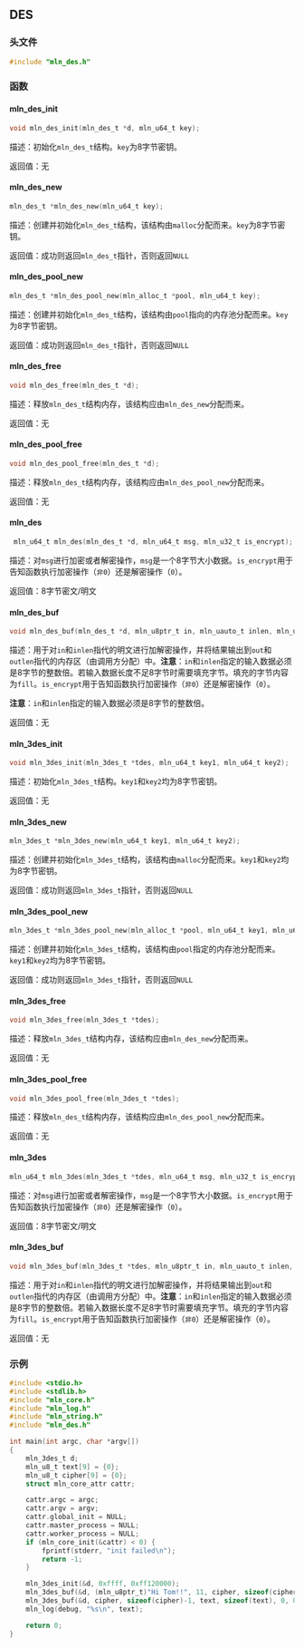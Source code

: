 ## DES



### 头文件

```c
#include "mln_des.h"
```



### 函数



#### mln_des_init

```c
void mln_des_init(mln_des_t *d, mln_u64_t key);
```

描述：初始化`mln_des_t`结构。`key`为8字节密钥。

返回值：无



#### mln_des_new

```c
mln_des_t *mln_des_new(mln_u64_t key);
```

描述：创建并初始化`mln_des_t`结构，该结构由`malloc`分配而来。`key`为8字节密钥。

返回值：成功则返回`mln_des_t`指针，否则返回`NULL`



#### mln_des_pool_new

```c
mln_des_t *mln_des_pool_new(mln_alloc_t *pool, mln_u64_t key);
```

描述：创建并初始化`mln_des_t`结构，该结构由`pool`指向的内存池分配而来。`key`为8字节密钥。

返回值：成功则返回`mln_des_t`指针，否则返回`NULL`



#### mln_des_free

```c
void mln_des_free(mln_des_t *d);
```

描述：释放`mln_des_t`结构内存，该结构应由`mln_des_new`分配而来。

返回值：无



#### mln_des_pool_free

```c
void mln_des_pool_free(mln_des_t *d);
```

描述：释放`mln_des_t`结构内存，该结构应由`mln_des_pool_new`分配而来。

返回值：无



#### mln_des

```c
 mln_u64_t mln_des(mln_des_t *d, mln_u64_t msg, mln_u32_t is_encrypt);
```

描述：对`msg`进行加密或者解密操作，`msg`是一个8字节大小数据。`is_encrypt`用于告知函数执行加密操作（`非0`）还是解密操作（`0`）。

返回值：8字节密文/明文



#### mln_des_buf

```c
void mln_des_buf(mln_des_t *d, mln_u8ptr_t in, mln_uauto_t inlen, mln_u8ptr_t out, mln_uauto_t outlen, mln_u8_t fill, mln_u32_t is_encrypt);
```

描述：用于对`in`和`inlen`指代的明文进行加解密操作，并将结果输出到`out`和`outlen`指代的内存区（由调用方分配）中。**注意**：`in`和`inlen`指定的输入数据必须是8字节的整数倍。若输入数据长度不足8字节时需要填充字节。填充的字节内容为`fill`。`is_encrypt`用于告知函数执行加密操作（`非0`）还是解密操作（`0`）。

**注意**：`in`和`inlen`指定的输入数据必须是8字节的整数倍。

返回值：无



#### mln_3des_init

```c
void mln_3des_init(mln_3des_t *tdes, mln_u64_t key1, mln_u64_t key2);
```

描述：初始化`mln_3des_t`结构。`key1`和`key2`均为8字节密钥。

返回值：无



#### mln_3des_new

```c
mln_3des_t *mln_3des_new(mln_u64_t key1, mln_u64_t key2);
```

描述：创建并初始化`mln_3des_t`结构，该结构由`malloc`分配而来。`key1`和`key2`均为8字节密钥。

返回值：成功则返回`mln_3des_t`指针，否则返回`NULL`



#### mln_3des_pool_new

```c
mln_3des_t *mln_3des_pool_new(mln_alloc_t *pool, mln_u64_t key1, mln_u64_t key2);
```

描述：创建并初始化`mln_3des_t`结构，该结构由`pool`指定的内存池分配而来。`key1`和`key2`均为8字节密钥。

返回值：成功则返回`mln_3des_t`指针，否则返回`NULL`



#### mln_3des_free

```c
void mln_3des_free(mln_3des_t *tdes);
```

描述：释放`mln_3des_t`结构内存，该结构应由`mln_des_new`分配而来。

返回值：无



#### mln_3des_pool_free

```c
void mln_3des_pool_free(mln_3des_t *tdes);
```

描述：释放`mln_des_t`结构内存，该结构应由`mln_des_pool_new`分配而来。

返回值：无



#### mln_3des

```c
mln_u64_t mln_3des(mln_3des_t *tdes, mln_u64_t msg, mln_u32_t is_encrypt);
```

描述：对`msg`进行加密或者解密操作，`msg`是一个8字节大小数据。`is_encrypt`用于告知函数执行加密操作（`非0`）还是解密操作（`0`）。

返回值：8字节密文/明文



#### mln_3des_buf

```c
void mln_3des_buf(mln_3des_t *tdes, mln_u8ptr_t in, mln_uauto_t inlen, mln_u8ptr_t out, mln_uauto_t outlen, mln_u8_t fill, mln_u32_t is_encrypt);
```

描述：用于对`in`和`inlen`指代的明文进行加解密操作，并将结果输出到`out`和`outlen`指代的内存区（由调用方分配）中。**注意**：`in`和`inlen`指定的输入数据必须是8字节的整数倍。若输入数据长度不足8字节时需要填充字节。填充的字节内容为`fill`。`is_encrypt`用于告知函数执行加密操作（`非0`）还是解密操作（`0`）。

返回值：无



### 示例

```c
#include <stdio.h>
#include <stdlib.h>
#include "mln_core.h"
#include "mln_log.h"
#include "mln_string.h"
#include "mln_des.h"

int main(int argc, char *argv[])
{
    mln_3des_t d;
    mln_u8_t text[9] = {0};
    mln_u8_t cipher[9] = {0};
    struct mln_core_attr cattr;

    cattr.argc = argc;
    cattr.argv = argv;
    cattr.global_init = NULL;
    cattr.master_process = NULL;
    cattr.worker_process = NULL;
    if (mln_core_init(&cattr) < 0) {
        fprintf(stderr, "init failed\n");
        return -1;
    }

    mln_3des_init(&d, 0xffff, 0xff120000);
    mln_3des_buf(&d, (mln_u8ptr_t)"Hi Tom!!", 11, cipher, sizeof(cipher), 0, 1);
    mln_3des_buf(&d, cipher, sizeof(cipher)-1, text, sizeof(text), 0, 0);
    mln_log(debug, "%s\n", text);

    return 0;
}
```

